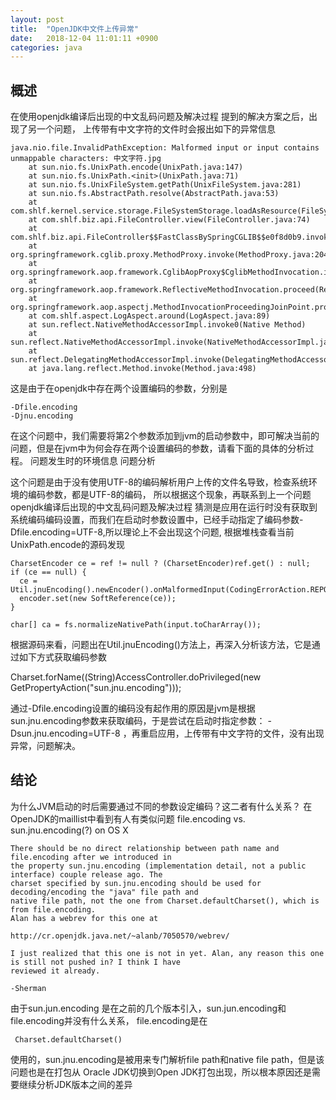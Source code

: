 ```yaml
---
layout: post
title:  "OpenJDK中文件上传异常"
date:   2018-12-04 11:01:11 +0900
categories: java
---
```


## 概述

在使用openjdk编译后出现的中文乱码问题及解决过程 提到的解决方案之后，出现了另一个问题， 上传带有中文字符的文件时会报出如下的异常信息

    java.nio.file.InvalidPathException: Malformed input or input contains unmappable characters: 中文字符.jpg
        at sun.nio.fs.UnixPath.encode(UnixPath.java:147)
        at sun.nio.fs.UnixPath.<init>(UnixPath.java:71)
        at sun.nio.fs.UnixFileSystem.getPath(UnixFileSystem.java:281)
        at sun.nio.fs.AbstractPath.resolve(AbstractPath.java:53)
        at com.shlf.kernel.service.storage.FileSystemStorage.loadAsResource(FileSystemStorage.java:107)
        at com.shlf.biz.api.FileController.view(FileController.java:74)
        at com.shlf.biz.api.FileController$$FastClassBySpringCGLIB$$e0f8d0b9.invoke(<generated>)
        at org.springframework.cglib.proxy.MethodProxy.invoke(MethodProxy.java:204)
        at org.springframework.aop.framework.CglibAopProxy$CglibMethodInvocation.invokeJoinpoint(CglibAopProxy.java:721)
        at org.springframework.aop.framework.ReflectiveMethodInvocation.proceed(ReflectiveMethodInvocation.java:157)
        at org.springframework.aop.aspectj.MethodInvocationProceedingJoinPoint.proceed(MethodInvocationProceedingJoinPoint.java:85)
        at com.shlf.aspect.LogAspect.around(LogAspect.java:89)
        at sun.reflect.NativeMethodAccessorImpl.invoke0(Native Method)
        at sun.reflect.NativeMethodAccessorImpl.invoke(NativeMethodAccessorImpl.java:62)
        at sun.reflect.DelegatingMethodAccessorImpl.invoke(DelegatingMethodAccessorImpl.java:43)
        at java.lang.reflect.Method.invoke(Method.java:498)

这是由于在openjdk中存在两个设置编码的参数，分别是

    -Dfile.encoding
    -Djnu.encoding

在这个问题中，我们需要将第2个参数添加到jvm的启动参数中，即可解决当前的问题，但是在jvm中为何会存在两个设置编码的参数，请看下面的具体的分析过程。
问题发生时的环境信息
问题分析

这个问题是由于没有使用UTF-8的编码解析用户上传的文件名导致，检查系统环境的编码参数，都是UTF-8的编码， 所以根据这个现象，再联系到上一个问题openjdk编译后出现的中文乱码问题及解决过程 猜测是应用在运行时没有获取到 系统编码编码设置，而我们在启动时参数设置中，已经手动指定了编码参数-Dfile.encoding=UTF-8,所以理论上不会出现这个问题, 根据堆栈查看当前UnixPath.encode的源码发现

    CharsetEncoder ce = ref != null ? (CharsetEncoder)ref.get() : null;
    if (ce == null) {
      ce = Util.jnuEncoding().newEncoder().onMalformedInput(CodingErrorAction.REPORT).onUnmappableCharacter(CodingErrorAction.REPORT);
      encoder.set(new SoftReference(ce));
    }

    char[] ca = fs.normalizeNativePath(input.toCharArray());

根据源码来看，问题出在Util.jnuEncoding()方法上，再深入分析该方法，它是通过如下方式获取编码参数

 Charset.forName((String)AccessController.doPrivileged(new GetPropertyAction("sun.jnu.encoding")));

通过-Dfile.encoding设置的编码没有起作用的原因是jvm是根据sun.jnu.encoding参数来获取编码，于是尝试在启动时指定参数： -Dsun.jnu.encoding=UTF-8 ，再重启应用，上传带有中文字符的文件，没有出现异常，问题解决。

## 结论

为什么JVM启动的时后需要通过不同的参数设定编码？这二者有什么关系？ 在OpenJDK的maillist中看到有人有类似问题 file.encoding vs. sun.jnu.encoding(?) on OS X

    There should be no direct relationship between path name and
    file.encoding after we introduced in
    the property sun.jnu.encoding (implementation detail, not a public
    interface) couple release ago. The
    charset specified by sun.jnu.encoding should be used for
    decoding/encoding the "java" file path and
    native file path, not the one from Charset.defaultCharset(), which is
    from file.encoding.
    Alan has a webrev for this one at

    http://cr.openjdk.java.net/~alanb/7050570/webrev/

    I just realized that this one is not in yet. Alan, any reason this one
    is still not pushed in? I think I have
    reviewed it already.

    -Sherman

由于sun.jun.encoding 是在之前的几个版本引入，sun.jun.encoding和file.encoding并没有什么关系， file.encoding是在

     Charset.defaultCharset()

使用的，sun.jnu.encoding是被用来专门解析file path和native file path，但是该问题也是在打包从 Oracle JDK切换到Open JDK打包出现，所以根本原因还是需要继续分析JDK版本之间的差异